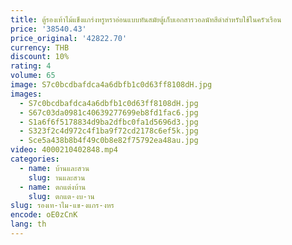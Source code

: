 ```yaml
---
title: ตู้รองเท้าไม้แข็งแกร่งหรูหราอ่อนแบบทันสมัยตู้เก็บเอกสารวอลนัทสีดำสำหรับใช้ในครัวเรือน
price: '38540.43'
price_original: '42822.70'
currency: THB
discount: 10%
rating: 4
volume: 65
image: S7c0bcdbafdca4a6dbfb1c0d63ff8108dH.jpg
images:
  - S7c0bcdbafdca4a6dbfb1c0d63ff8108dH.jpg
  - S67c03da0981c40639277699eb8fd1fac6.jpg
  - S1a6f6f5178834d9ba2dfbc0fa1d5696d3.jpg
  - S323f2c4d972c4f1ba9f72cd2178c6ef5k.jpg
  - Sce5a438b8b4f49c0b8e82f75792ea48au.jpg
video: 4000210402848.mp4
categories:
  - name: บ้านและสวน
    slug: านและสวน
  - name: ตกแต่งบ้าน
    slug: ตกแต-งบ-าน
slug: รองเท-าไม-แข-งแกร-งหร
encode: oE0zCnK
lang: th
---
```

  